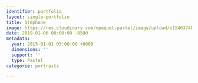 ```yaml
---
identifier: portfolio
layout: single-portfolio
title: Stéphane
image: https://res.cloudinary.com/npaquet-pastel/image/upload/v1546374844/St%C3%A9phane-pastel-2015.jpg
date: 2019-01-06 00:00:00 -0500
metadata:
  year: 2015-01-01 05:00:00 +0000
  dimensions: ''
  support: ''
  type: Pastel
categorie: portraits

---
```

